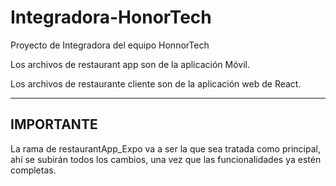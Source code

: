 # Integradora-HonorTech
Proyecto de Integradora del equipo HonnorTech

Los archivos de restaurant app son de la aplicación Móvil.

Los archivos de restaurante cliente son de la aplicación web de React.

---------------
IMPORTANTE
----------------
La rama de restaurantApp_Expo va a ser la que sea tratada como principal, ahí se subirán todos los cambios, una vez que las funcionalidades ya estén completas.
